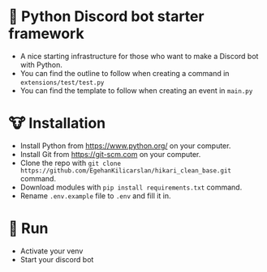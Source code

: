 # 🤖 Python Discord bot starter framework

- A nice starting infrastructure for those who want to make a Discord bot with Python.
- You can find the outline to follow when creating a command in `extensions/test/test.py`
- You can find the template to follow when creating an event in `main.py`

# 🐮 Installation

- Install Python from https://www.python.org/ on your computer.
- Install Git from https://git-scm.com on your computer.
- Clone the repo with `git clone https://github.com/EgehanKilicarslan/hikari_clean_base.git` command.
- Download modules with `pip install requirements.txt` command.
- Rename `.env.example` file to `.env` and fill it in.

# 🚀 Run

- Activate your venv
- Start your discord bot
